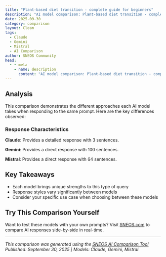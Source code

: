 ```yaml
---
title: "Plant-based diet transition - complete guide for beginners"
description: "AI model comparison: Plant-based diet transition - complete guide for beginners..."
date: 2025-09-30
category: comparison
layout: Clean
tags:
  - Claude
  - Gemini
  - Mistral
  - AI Comparison
author: SNEOS Community
head:
  - - meta
    - name: description
      content: "AI model comparison: Plant-based diet transition - complete guide for beginners..."
---
```


<ChatComparison
  title="Plant-based diet transition - complete guide for beginners"
  prompt="Plant-based diet transition - complete guide for beginners"
  :responses='{
    "Claude": "# Complete Guide to Transitioning to a Plant-Based Diet\n\n## What is a Plant-Based Diet?\n\nA plant-based diet focuses on foods derived from plants\u2014fruits, vegetables, whole grains, legumes, nuts, and seeds\u2014while minimizing or eliminating animal products. It exists on a spectrum from reducing meat consumption to complete veganism.\n\n## Types of Plant-Based Approaches\n\n**Flexitarian/Semi-Vegetarian**\n- Mostly plant-based with occasional meat\n- Great starting point for beginners\n\n**Pescatarian**\n- Plant-based plus fish and seafood\n\n**Vegetarian**\n- No meat, poultry, or fish\n- May include dairy and eggs\n\n**Vegan**\n- No animal products whatsoever\n\n## Proven Health Benefits\n\n- **Heart Health**: Lower cholesterol and blood pressure\n- **Weight Management**: Higher fiber promotes satiety\n- **Diabetes Prevention**: Better blood sugar control\n- **Cancer Risk Reduction**: Especially colorectal cancer\n- **Improved Digestion**: Enhanced gut microbiome\n- **Increased Energy**: More stable blood sugar levels\n\n## Step-by-Step Transition Plan\n\n### Week 1-2: Start Small\n- Replace one meal per day with a plant-based option\n- Try \u0022Meatless Monday\u0022\n- Experiment with plant-based milk alternatives\n\n### Week 3-4: Expand Your Palate\n- Try one new plant-based recipe weekly\n- Stock up on legumes, grains, and nuts\n- Replace meat in familiar dishes with beans or lentils\n\n### Month 2: Build Confidence\n- Plan 3-4 plant-based meals per week\n- Learn basic cooking techniques for vegetables\n- Explore ethnic cuisines naturally rich in plants\n\n### Month 3\u002B: Full Integration\n- Gradually increase plant-based meals\n- Focus on whole foods over processed alternatives\n- Develop your personal plant-based style\n\n## Essential Nutrients to Monitor\n\n**Protein**\n- Sources: Legumes, quinoa, nuts, seeds, tofu, tempeh\n- Aim for variety throughout the day\n\n**Vitamin B12**\n- Consider fortified foods or supplements\n- Critical for vegans\n\n**Iron**\n- Sources: Spinach, lentils, pumpkin seeds\n- Pair with vitamin C for better absorption\n\n**Omega-3 Fatty Acids**\n- Sources: Flaxseeds, chia seeds, walnuts, algae supplements\n\n**Calcium**\n- Sources: Leafy greens, fortified plant milks, tahini\n\n**Vitamin D**\n- Sunlight exposure and/or supplements\n\n## Pantry Essentials\n\n### Grains \u0026 Starches\n- Brown rice, quinoa, oats\n- Whole wheat pasta\n- Sweet potatoes, regular potatoes\n\n### Legumes\n- Black beans, chickpeas, lentils\n- Canned and dried varieties\n\n### Nuts \u0026 Seeds\n- Almonds, walnuts, cashews\n- Chia seeds, flaxseeds, hemp hearts\n\n### Plant Milks\n- Unsweetened almond, oat, or soy milk\n- Look for fortified versions\n\n### Flavor Enhancers\n- Nutritional yeast\n- Tahini, nut butters\n- Herbs and spices\n- Quality olive oil\n\n## Simple Meal Ideas\n\n### Breakfast\n- Overnight oats with berries and nuts\n- Smoothie with spinach, banana, and plant milk\n- Avocado toast with hemp seeds\n\n### Lunch\n- Buddha bowl with quinoa, roasted vegetables, and tahini dressing\n- Lentil soup with whole grain bread\n- Chickpea salad sandwich\n\n### Dinner\n- Black bean tacos with cashew cream\n- Stir-fried tofu with vegetables over brown rice\n- Pasta with marinara and roasted vegetables\n\n### Snacks\n- Apple slices with almond butter\n- Hummus with vegetables\n- Trail mix with nuts and dried fruit\n\n## Common Challenges \u0026 Solutions\n\n**\u0022I don\u0027t feel full\u0022**\n- Include healthy fats (nuts, seeds, avocado)\n- Ensure adequate protein at each meal\n- Don\u0027t skip complex carbohydrates\n\n**\u0022It\u0027s too expensive\u0022**\n- Buy legumes and grains in bulk\n- Focus on seasonal, local produce\n- Limit expensive meat substitutes\n\n**\u0022I don\u0027t have time to cook\u0022**\n- Meal prep on weekends\n-",
    "Gemini": "## Plant-Based Diet Transition: A Complete Guide for Beginners\n\nEmbarking on a plant-based journey can be exciting and rewarding, but it\u0027s important to approach it with knowledge and a plan to ensure a smooth and sustainable transition. This guide is designed to provide beginners with a comprehensive roadmap to confidently embrace a plant-based lifestyle.\n\n**What is a Plant-Based Diet?**\n\nA plant-based diet focuses on foods derived from plants. While definitions vary, it generally emphasizes:\n\n*   **Fruits:** Apples, bananas, berries, oranges, grapes, etc.\n*   **Vegetables:** Leafy greens, broccoli, carrots, peppers, etc.\n*   **Legumes:** Beans, lentils, peas, chickpeas, peanuts, etc.\n*   **Grains:** Rice, oats, quinoa, wheat, barley, corn, etc.\n*   **Nuts \u0026 Seeds:** Almonds, walnuts, chia seeds, flaxseeds, sunflower seeds, etc.\n\n**Different Approaches to Plant-Based Eating:**\n\n*   **Vegan:** Excludes all animal products, including meat, dairy, eggs, and honey.\n*   **Vegetarian:** Excludes meat, poultry, and fish.  Dairy and/or eggs may be included (lacto-ovo vegetarian).\n*   **Flexitarian (or Plant-Forward):** Primarily plant-based but occasionally includes meat, poultry, fish, or dairy.\n*   **Whole-Foods Plant-Based (WFPB):** Focuses on minimally processed plant-based foods. It often excludes refined oils, sugar, and white flour.\n\n**Choose Your Approach:**\n\nThe best approach is the one that suits your individual needs, preferences, and goals. You can start with a flexitarian approach and gradually transition to a more restrictive diet if desired.\n\n**Benefits of a Plant-Based Diet:**\n\n*   **Improved Health:** Reduced risk of heart disease, type 2 diabetes, certain cancers, and obesity.\n*   **Weight Management:** Plant-based diets are often lower in calories and higher in fiber, aiding in weight loss or maintenance.\n*   **Environmental Sustainability:** Reduced environmental impact compared to animal agriculture.\n*   **Ethical Considerations:** Aligns with ethical concerns regarding animal welfare.\n\n**Phase 1: Education \u0026 Planning (Before You Start)**\n\n1.  **Do Your Research:**\n    *   **Learn about Plant-Based Nutrition:** Understand essential nutrients like protein, iron, calcium, vitamin B12, and omega-3 fatty acids, and how to obtain them from plant-based sources.\n    *   **Explore Plant-Based Recipes:**  Find websites, cookbooks, and blogs with delicious and easy-to-prepare plant-based meals.\n    *   **Watch Documentaries:**  \u0022Forks Over Knives,\u0022 \u0022Cowspiracy,\u0022 \u0022The Game Changers,\u0022 and \u0022What the Health\u0022 can provide motivation and insights.\n2.  **Set Realistic Goals:**\n    *   **Don\u0027t Aim for Perfection Immediately:** Start with small, manageable changes.\n    *   **Focus on Progress, Not Perfection:**  Allow yourself flexibility, especially in the beginning.\n    *   **Define Your \u0022Why\u0022:** Understanding your motivations (health, environment, ethics) will help you stay committed.\n3.  **Plan Your Meals:**\n    *   **Create a Weekly Meal Plan:** This helps you stay organized and reduces the temptation to fall back on old habits.\n    *   **Stock Up on Plant-Based Staples:** See list below.\n    *   **Prepare in Advance:** Batch cooking on weekends can save time during the week.\n4.  **Identify Potential Challenges:**\n    *   **Eating Out:** Research plant-based options at local restaurants or learn how to modify dishes.\n    *   **Social Situations:**  Plan ahead for gatherings by bringing a dish or communicating your dietary needs to the host.\n    *   **Cravings:**  Find healthy plant-based alternatives to your favorite animal-based foods.\n\n**Phase 2: Gradual Transition (Implementation)**\n\n1.  **Start Slow \u0026 Steady:**\n    *   **Meatless Mondays:** A great way to begin without feeling overwhelmed.\n    *   **Replace One Meal a Day:** Switch your breakfast, lunch, or dinner to a plant-based option.\n    *   **Gradually Reduce Animal Products:**  Reduce your consumption of meat, dairy, and eggs over time.\n2.  **Focus on Adding, Not Just Subtracting:**\n    *   **Add More Vegetables:**  Include a variety of colorful vegetables in every meal.\n    *   **Incorporate Legumes:**  Beans, lentils, and chickpeas are excellent sources of protein and fiber.\n    *   **Experiment with New Ingredients:**  Try tofu, tempeh, seitan, nutritional yeast, and other plant-based ingredients.\n3.  **Make Easy Swaps:**\n    *   **Dairy Milk \u27A1\uFE0F Plant-Based Milk:** Almond, soy, oat, or coconut milk.\n    *   **Meat \u27A1\uFE0F Tofu, Tempeh, or Lentils:**  For stir-fries, tacos, or pasta sauces.\n    *   **Butter \u27A1\uFE0F Olive Oil or Avocado:** For cooking and baking.\n    *   **Cheese \u27A1\uFE0F Nutritional Yeast or Vegan Cheese:** For pizzas, sandwiches, or pasta dishes.\n    *   **Eggs \u27A1\uFE0F Flaxseed or Chia Seed \u0022Eggs\u0022:** For baking.  (Mix 1 Tbsp ground flaxseed or chia seeds with 3 Tbsp water, let sit for 5 minutes).\n4.  **Learn to Cook Plant-Based:**\n    *   **Start with Simple Recipes:** Smoothies, salads, soups, and stir-fries are great starting points.\n    *   **Explore Different Cuisines:**  Many cultures have naturally plant-based dishes (e.g., Indian, Thai, Ethiopian).\n    *   **Take a Cooking Class:**  Consider taking a plant-based cooking class to learn new skills and techniques.\n5.  **Stay Hydrated:** Drink plenty of water throughout the day.\n6.  **Be Patient and Kind to Yourself:** There will be slip-ups, and that\u0027s okay. Learn from them and keep moving forward.\n\n**Phase 3: Maintenance \u0026 Optimization**\n\n1.  **Ensure Adequate Nutrition:**\n    *   **Protein:** Legumes, tofu, tempeh, quinoa, nuts, seeds, and leafy greens. Aim for at least 0.8 grams of protein per kilogram of body weight.\n    *   **Iron:** Lentils, beans, spinach, tofu, fortified cereals, and dried fruits. Consume with vitamin C-rich foods to enhance absorption.\n    *   **Calcium:** Fortified plant-based milk, tofu, leafy greens, broccoli, and almonds.\n    *   **Vitamin B12:** This vitamin is primarily found in animal products. Take a B12 supplement or eat fortified foods like nutritional yeast.\n    *   **Omega-3 Fatty Acids:** Flaxseeds, chia seeds, hemp seeds, walnuts, and algae-based supplements.\n    *   **Vitamin D:** Sunlight exposure, fortified foods, or supplements.\n    *   **Zinc:**  Legumes, nuts, seeds, and whole grains. Soaking beans and grains can improve zinc absorption.\n2.  **Listen to Your Body:**  Pay attention to how different foods affect you and adjust your diet accordingly.\n3.  **Continue to Explore New Recipes and Ingredients:**  Keep things interesting and prevent boredom.\n4.  **Connect with the Plant-Based Community:** Join online forums, attend local events, or connect with other plant-based eaters for support and inspiration.\n5.  **Review and Adjust:**  Periodically assess your diet and make adjustments as needed to ensure you\u0027re meeting your nutritional needs and achieving your goals.\n6.  **Consider Consulting a Professional:**  A registered dietitian or nutritionist specializing in plant-based diets can provide personalized guidance and address any specific concerns.\n\n**Plant-Based Pantry Staples:**\n\n*   **Legumes:** Canned or dried beans (black beans, chickpeas, kidney beans, lentils)\n*   **Grains:** Brown rice, quinoa, oats, whole-wheat pasta\n*   **Nuts \u0026 Seeds:** Almonds, walnuts, chia seeds, flaxseeds, sunflower seeds, peanut butter\n*   **Fruits \u0026 Vegetables:** Fresh, frozen, and canned options (especially leafy greens, berries, and colorful vegetables)\n*   **Plant-Based Milk:** Almond, soy, oat, coconut, cashew\n*   **Tofu \u0026 Tempeh:** Versatile protein sources\n*   **Nutritional Yeast:** Cheesy flavor, B vitamins\n*   **Spices \u0026 Herbs:** Enhance flavor without added salt or sugar\n*   **Oils:** Olive oil, coconut oil (use sparingly)\n*   **Vinegar:** Apple cider vinegar, balsamic vinegar\n\n**Tips for Success:**\n\n*   **Start with Familiar Foods:**  Transform your favorite meals into plant-based versions.\n*   **Don\u0027t Be Afraid to Experiment:**  Try new recipes and ingredients.\n*   **Read Labels Carefully:**  Look for hidden animal products in processed foods.\n*   **Be Prepared When Eating Out:**  Call ahead to inquire about plant-based options.\n*   **Focus on the Positives:**  Enjoy the delicious flavors and health benefits of plant-based eating.\n*   **Be Patient and Persistent:**  Transitioning to a plant-based diet takes time and effort.\n\n**Addressing Common Concerns:**\n\n*   **Getting Enough Protein:**  A well-planned plant-based diet can easily provide adequate protein.\n*   **Finding Time to Cook:**  Plan ahead, batch cook, and use quick and easy recipes.\n*   **Feeling Hungry:**  Eat plenty of fiber-rich foods like vegetables, fruits, and legumes.\n*   **Dealing with Cravings:**  Find healthy plant-based alternatives to your favorite foods.\n*   **Cost:**  Beans, lentils, and grains are inexpensive and can be the foundation of many plant-based meals.\n\n**Conclusion:**\n\nTransitioning to a plant-based diet is a journey, not a destination. By taking a gradual and informed approach, focusing on whole foods, and listening to your body, you can successfully embrace a plant-based lifestyle and enjoy its numerous health, environmental, and ethical benefits. Good luck!\n",
    "Mistral": "Transitioning to a plant-based diet can be an exciting and rewarding journey. Here\u0027s a complete guide for beginners to help you make the switch smoothly:\n\n### 1. Understand the Basics\n**What is a Plant-Based Diet?**\nA plant-based diet focuses on foods derived from plants, including vegetables, fruits, whole grains, legumes, nuts, and seeds. It minimizes or eliminates animal products like meat, dairy, and eggs.\n\n### 2. Set Clear Goals\n**Why Are You Transitioning?**\n- Health reasons (e.g., weight loss, lower cholesterol)\n- Environmental concerns\n- Ethical considerations\n- Personal preference\n\n### 3. Educate Yourself\n**Learn About Nutrition:**\n- **Protein:** Found in legumes, tofu, tempeh, nuts, seeds, and whole grains.\n- **Iron:** Available in leafy greens, legumes, and fortified cereals.\n- **Calcium:** Found in leafy greens, fortified plant milks, and tofu.\n- **Vitamin B12:** Essential for a plant-based diet; found in fortified foods or supplements.\n- **Omega-3 Fatty Acids:** Found in flaxseeds, chia seeds, walnuts, and algae-based supplements.\n\n### 4. Plan Your Meals\n**Create a Meal Plan:**\n- **Breakfast:** Oatmeal with fruits and nuts, smoothie bowls, avocado toast.\n- **Lunch:** Quinoa salad, lentil soup, veggie wraps.\n- **Dinner:** Stir-fries, bean chili, lentil curry.\n- **Snacks:** Fresh fruits, nuts, hummus with veggies.\n\n### 5. Stock Your Kitchen\n**Essential Ingredients:**\n- **Grains:** Brown rice, quinoa, oats, whole-grain bread.\n- **Legumes:** Lentils, chickpeas, black beans, tofu.\n- **Vegetables:** Spinach, kale, broccoli, bell peppers, carrots.\n- **Fruits:** Apples, bananas, berries, oranges.\n- **Nuts and Seeds:** Almonds, walnuts, chia seeds, flaxseeds.\n- **Condiments:** Hummus, tahini, nut butters, plant-based milks.\n\n### 6. Learn to Cook\n**Simple Recipes to Start:**\n- **Veggie Stir-Fry:** Stir-fry your favorite vegetables with tofu or tempeh.\n- **Lentil Soup:** Cook lentils with vegetables and spices.\n- **Quinoa Salad:** Mix cooked quinoa with chopped vegetables and a vinaigrette.\n- **Smoothie Bowl:** Blend frozen fruits with a plant-based milk and top with nuts and seeds.\n\n### 7. Stay Hydrated\n**Drink Plenty of Water:**\n- Aim for at least 8 glasses of water a day.\n- Include herbal teas, fruit-infused water, and plant-based milks.\n\n### 8. Monitor Your Nutrition\n**Track Your Intake:**\n- Use a food diary or app to ensure you\u0027re getting all necessary nutrients.\n- Consider consulting a nutritionist or dietitian for personalized advice.\n\n### 9. Be Patient and Flexible\n**Gradual Transition:**\n- Start by adding more plant-based meals to your weekly routine.\n- Gradually reduce animal products until you feel comfortable eliminating them.\n\n### 10. Explore and Experiment\n**Try New Foods:**\n- Visit ethnic restaurants for plant-based inspiration.\n- Experiment with new recipes and ingredients.\n\n### 11. Stay Motivated\n**Join a Community:**\n- Connect with others who are also transitioning to a plant-based diet.\n- Follow plant-based blogs, social media accounts, and YouTube channels for inspiration.\n\n### 12. Address Common Challenges\n**Social Situations:**\n- Be prepared to explain your dietary choices to friends and family.\n- Bring your own food to social events if needed.\n\n**Cravings:**\n- Find plant-based alternatives for your favorite foods.\n- Focus on the health benefits and your reasons for transitioning.\n\n### 13. Enjoy the Journey\n**Celebrate Small Wins:**\n- Acknowledge your progress and celebrate milestones.\n- Remember that every small step counts.\n\n### 14. Stay Informed\n**Continuous Learning:**\n- Read books, watch documentaries, and attend workshops on plant-based diets.\n- Stay updated on the latest research and trends.\n\n### 15. Be Kind to Yourself\n**Self-Care:**\n- Listen to your body and adjust your diet as needed.\n- Don\u0027t be too hard on yourself if you slip up; just get back on track.\n\nTransitioning to a plant-based diet is a personal journey, and everyone\u0027s experience will be unique. By following these steps, you can make the transition smoother and more enjoyable. Good luck!"
  }'
  published-date="22:46"
/>

## Analysis

This comparison demonstrates the different approaches each AI model takes when responding to the same prompt. Here are the key differences observed:

### Response Characteristics

**Claude**: Provides a detailed response with 3 sentences. 

**Gemini**: Provides a direct response with 100 sentences. 

**Mistral**: Provides a direct response with 64 sentences. 

## Key Takeaways

- Each model brings unique strengths to this type of query
- Response styles vary significantly between models
- Consider your specific use case when choosing between these models

## Try This Comparison Yourself

Want to test these models with your own prompts? Visit [SNEOS.com](https://sneos.com) to compare AI responses side-by-side in real-time.

---

*This comparison was generated using the [SNEOS AI Comparison Tool](https://sneos.com)*
*Published: September 30, 2025 | Models: Claude, Gemini, Mistral*
